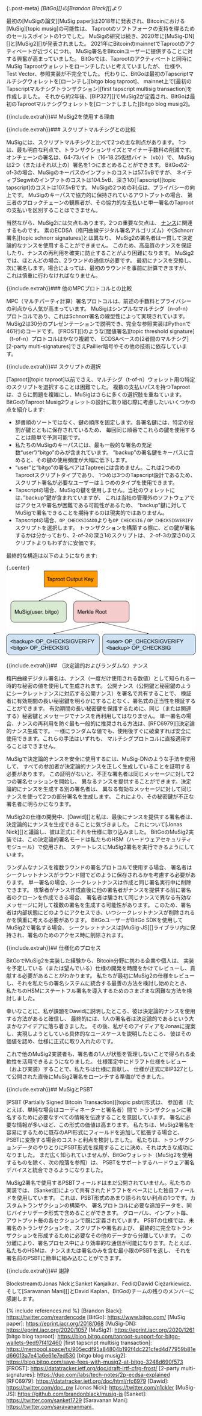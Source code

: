 {:.post-meta}
*[BitGo][]の[Brandon Black][]より*

最初の[MuSigの論文][MuSig paper]は2018年に発表され、Bitcoinにおける[MuSig][topic musig]の可能性は、
Taprootのソフトフォークの支持を得るためのセールスポイントの1つでした。
MuSigの研究は続き、2020年に[MuSig-DN][]と[MuSig2][]が発表されました。
2021年にBitcoinのmainnetでTaprootのアクティベートが近づくにつれ、
MuSig署名をBitcoinユーザーに提供することに対する興奮が高まっていました。
BitGoでは、Taprootのアクティベートと同時にMuSig Taprootウォレットをローンチしたいと考えていましたが、
仕様や、Test Vector、参照実装が不完全でした。
代わりに、BitGoは最初のTapscriptマルチシグウォレットを[ローンチし][bitgo blog taproot]、
mainnet上で[最初のTapscriptマルチシグトランザクション][first tapscript multisig transaction]を作成しました。
それから約2年後、[BIP327][]でMuSig2が定義され、BitGoは最初のTaprootマルチシグウォレットを[ローンチしました][bitgo blog musig2]。

{{include.extrah}}## MuSig2を使用する理由

{{include.extrah}}### スクリプトマルチシグとの比較

MuSigには、スクリプトマルチシグと比べて2つの主な利点があります。
1つは、最も明白な利点で、トランザクションサイズとマイナー手数料の削減です。
オンチェーンの署名は、64-73バイト（16-18.25仮想バイト（vb））で、
MuSigは2つ（またはそれ以上の）署名を1つにまとめることができます。
BitGoの2-of-3の場合、MuSigのキーパスのインプットのコストは57.5vBですが、
ネイティブSegwitのインプットのコストは104.5vB、深さ1の[Tapscript][topic tapscript]のコストは107.5vBです。
MuSigの2つめの利点は、プライバシーの向上です。
MuSigのキーパスで協力的に保持されているアウトプットの場合、
第三者のブロックチェーンの観察者が、その協力的な支払いと単一署名のTaprootの支払いを区別することはできません。

当然ながら、MuSig2には欠点もあります。2つの重要な欠点は、
[ナンス](#決定論的およびランダムなナンス)に関連するものです。
素のECDSA（楕円曲線デジタル署名アルゴリズム）や[Schnorr署名][topic schnorr signatures]とは異なり、
MuSig2の署名者は一貫して決定論的なナンスを使用することができません。
このため、高品質のナンスを保証したり、ナンスの再利用を確実に防止することがより困難になります。
MuSig2では、ほとんどの場合、2ラウンドの通信が必要です。
最初にナンスを交換し、次に署名します。場合によっては、最初のラウンドを事前に計算できますが、
これは慎重に行わなければなりません。

{{include.extrah}}### 他のMPCプロトコルとの比較

MPC（マルチパーティ計算）署名プロトコルは、前述の手数料とプライバシーの利点から人気が高まっています。
MuSigはシンプルなマルチシグ（n-of-n）プロトコルであり、これはSchnorr署名の線型性によって実現されています。
MuSig2は30分のプレゼンテーションで説明でき、完全な参照実装はPythonで461行のコードです。
[FROST][]のような[閾値署名][topic threshold signature]（t-of-n）プロトコルはかなり複雑で、
ECDSAベースの[2者間のマルチシグ][2-party multi-signatures]でさえPaillier暗号やその他の技術に依存しています。

{{include.extrah}}## スクリプトの選択

[Taproot][topic taproot]以前でさえ、マルチシグ（t-of-n）ウォレット用の特定のスクリプトを選択することは困難でした。
複数の支払いパスを持つTaprootは、さらに問題を複雑にし、MuSigはさらに多くの選択肢を重ねています。
BitGoのTaproot Musig2ウォレットの設計に取り組む際に考慮したいいくつかの点を紹介します:

- 辞書順のソートではなく、鍵の順序を固定します。各署名鍵には、特定の役割が鍵とともに保存されているため、
毎回同じ順番でこれらの鍵を使用することは簡単で予測可能です。
- 私たちのMuSigのキーパスには、最も一般的な署名の充足数“user”/“bitgo”のみが含まれています。
”backup”の署名鍵をキーパスに含めると、その鍵の使用頻度が大幅に低下します。
- “user”と“bitgo”の署名ペアはTaptreeには含めません。これは2つめのTaprootスクリプトタイプであり、
1つめは3つのTapscript設計であるため、スクリプト署名が必要なユーザーは１つめのタイプを使用できます。
- Tapscriptの場合、MuSigの鍵を使用しません。当社のウォレットには、”backup”鍵が含まれていますが、
これは当社の管理外のソフトウェアではアクセスや署名が困難である可能性があるため、
“backup”鍵に対してMuSigで署名できることを期待するのは現実的ではありません。
- Tapscriptの場合、`OP_CHECKSIGADD`よりも`OP_CHECKSIG` / `OP_CHECKSIGVERIFY`スクリプトを選択します。
トランザクションを構築する際に、どの鍵が署名するかは分かっており、2-of-2の深さ1のスクリプトは、
2-of-3の深さ0のスクリプトよりもわずかに安価です。

最終的な構造は以下のようになります:

{:.center}
![BitGo's MuSig taproot structure](/img/posts/bitgo-musig/musig-taproot-tree.png)

{{include.extrah}}## （決定論的およびランダムな）ナンス

楕円曲線デジタル署名は、ナンス（一度だけ使用される数値）として知られる一時的な秘密の値を使用して生成されます。
公開ナンス（公開鍵と秘密鍵のようにシークレットナンスに対応する公開ナンス）を署名で共有することで、
検証者に有効期間の長い秘密鍵を明らかにすることなく、署名式の正当性を検証することができます。
有効期間の長い秘密鍵を保護するために、同じ（または関連する）秘密鍵とメッセージでナンスを再利用してはなりません。
単一署名の場合、ナンスの再利用を防ぐ最も一般的に推奨される方法は、[RFC6979][]決定論的ナンス生成です。
一様にランダムな値でも、使用後すぐに破棄すれば安全に使用できます。これらの手法はいずれも、
マルチシグプロトコルに直接適用することはできません。

MuSigで決定論的ナンスを安全に使用するには、MuSig-DNのような手法を使用して、
すべての参加者が決定論的ナンスを正しく生成していることを証明する必要があります。
この証明がないと、不正な署名者は同じメッセージに対して2つの署名セッションを開始し、
異なるナンスを提供することができます。決定論的にナンスを生成する別の署名者は、
異なる有効なメッセージに対して同じナンスを使って2つの部分署名を生成します。
これにより、その秘密鍵が不正な署名者に明らかになります。

MuSig2の仕様の開発中、[Dawid][]と私は、最後にナンスを提供する署名者は、
決定論的にナンスを生成できることに気づきました。
これについて[Jonas Nick][]と議論し、彼は正式にそれを仕様に取り込みました。
BitGoのMuSig2実装では、この決定論的署名モードは私たちのHSM（ハードウェアセキュリティモジュール）で使用され、
ステートレスにMuSig2署名を実行できるようにしています。

ランダムなナンスを複数ラウンドの署名プロトコルで使用する場合、
署名者はシークレットナンスがラウンド間でどのように保存されるかを考慮する必要があります。
単一署名の場合、シークレットナンスは作成と同じ署名実行中に削除できます。
攻撃者がナンス作成直後に他の署名者がナンスを提供する前に署名者のクローンを作成できる場合、
署名者は騙されて同じナンスで異なる有効なメッセージに対して複数の署名を生成する可能性があります。
このため、署名者は内部状態にどのようにアクセスでき、いつシークレットナンスが削除されるかを慎重に考える必要があります。
BitGoユーザーがBitGo SDKを使用してMuSig2で署名する場合、
シークレットナンスは[MuSig-JS][]ライブラリ内に保持され、署名のためのアクセス時に削除されます。

{{include.extrah}}## 仕様化のプロセス

BitGoでMuSig2を実装した経験から、Bitcoin分野に携わる企業や個人は、
実装を予定している（または望んでいる）仕様の開発を時間をかけてレビューし、貢献する必要があることがわかります。
私たちが最初にMuSig2の仕様をレビューし、それを私たちの署名システムに統合する最善の方法を検討し始めたとき、
私たちのHSMにステートフル署名を導入するためのさまざまな困難な方法を検討しました。

幸いなことに、私が課題をDawidに説明したところ、彼は決定論的ナンスを使用する方法があると確信し、
最終的には、1人の署名者は決定論的であるという大まかなアイデアに落ち着きました。
その後、私がそのアイディアをJonasに提案し、実現しようとしている具体的なユースケースを説明したところ、
彼はその価値を認め、仕様に正式に取り入れたのです。

これで他のMuSig2実装者も、署名者の1人が状態を管理しないことで得られる柔軟性を活用できるようになりました。
仕様策定中にドラフト仕様をレビュー（および実装）することで、私たちは仕様に貢献し、
仕様が正式にBIP327として公開された直後にMuSig2署名をローンチする準備ができました。

{{include.extrah}}## MuSigとPSBT

[PSBT (Partially Signed Bitcoin Transaction)][topic psbt]形式は、
参加者（たとえば、単純な場合はコーディネーターと署名者）間で
トランザクションに署名するために必要なすべての情報を伝達することを意図しています。
署名に必要な情報が多いほど、この形式の価値は高まります。
私たちは、MuSig2署名を容易にするために既存のAPI形式にフィールドを追加して拡張する場合と、
PSBTに変換する場合のコストと利点を検討しました。
私たちは、トランザクションデータのやりとりにPSBT形式を採用することに決め、それは大きな成功になりました。
まだ広く知られていませんが、BitGoウォレット（MuSig2を使用するものを除く、次の段落を参照）は、
PSBTをサポートするハードウェア署名デバイスと統合できるようになりました。

MuSig2署名で使用するPSBTフィールドはまだ公開されていません。私たちの実装では、
[Sanket][]によって共有されたドラフトをベースにした独自フィールドを使用しています。
これは、PSBT形式のあまり語られない利点の1つです。カスタムトランザクションの構築や、
署名プロトコルに必要な追加データを、同じバイナリデータ形式で含めることができます。
グローバル、インプット毎、アウトプット毎の各セクションで既に定義されています。
PSBTの仕様では、未署名のトランザクションを、スクリプトや署名および、
最終的に完全なトランザクションを形成するために必要なその他のデータから分離しています。
この分離により、署名プロセス中により効率的な通信が可能になります。たとえば、
私たちのHSMは、ナンスまたは署名のみを含む最小限のPSBTを返し、
それを署名前のPSBTに簡単に組み込むことができます。

{{include.extrah}}## 謝辞

BlockstreamのJonas NickとSanket Kanjalkar、FediのDawid Ciężarkiewicz、
そして[Saravanan Mani][]とDavid Kaplan、BitGoのチームの残りのメンバーに感謝します。

{% include references.md %}
[Brandon Black]: https://twitter.com/reardencode
[BitGo]: https://www.bitgo.com/
[MuSig paper]: https://eprint.iacr.org/2018/068
[MuSig-DN]: https://eprint.iacr.org/2020/1057
[MuSig2]: https://eprint.iacr.org/2020/1261
[bitgo blog taproot]: https://blog.bitgo.com/taproot-support-for-bitgo-wallets-9ed97f412460
[first tapscript multisig transaction]: https://mempool.space/tx/905ecdf95a84804b192f4dc221cfed4d77959b81ed66013a7e41a6e61e7ed530
[bitgo blog musig2]: https://blog.bitgo.com/save-fees-with-musig2-at-bitgo-3248d690f573
[FROST]: https://datatracker.ietf.org/doc/draft-irtf-cfrg-frost/
[2-party multi-signatures]: https://duo.com/labs/tech-notes/2p-ecdsa-explained
[RFC6979]: https://datatracker.ietf.org/doc/html/rfc6979
[Dawid]: https://twitter.com/dpc_pw
[Jonas Nick]: https://twitter.com/n1ckler
[MuSig-JS]: https://github.com/brandonblack/musig-js
[Sanket]: https://twitter.com/sanket1729
[Saravanan Mani]: https://twitter.com/saravananmani_
